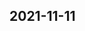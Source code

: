 
## 2021-11-11

### [<title>XGBoost4j - sparse vector prediction - XGBoost</title>](https://discuss.xgboost.ai/t/xgboost4j-sparse-vector-prediction/2534/1)